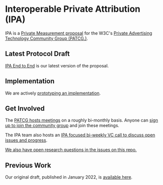 # Interoperable Private Attribution (IPA)

IPA is a [Private Measurement proposal](https://github.com/patcg/private-measurement) for the W3C's [Private Advertising Technology Community Group (PATCG.)](https://github.com/patcg/).

## Latest Protocol Draft
[IPA End to End](IPA-End-to-End.md) is our latest version of the proposal.



## Implementation
We are actively [prototyping an implementation](https://github.com/private-attribution/).

## Get Involved

The [PATCG hosts meetings](https://github.com/patcg/meetings) on a roughly bi-monthly basis. Anyone can [sign up to join the community group](https://www.w3.org/community/patcg/) and join these meetings.

The IPA team also hosts an [IPA focused bi-weekly VC call to discuss open issues and progress](https://github.com/patcg-individual-drafts/ipa/issues/47).

[We also have open research questions in the issues on this repo.](https://github.com/patcg-individual-drafts/ipa/labels/research%20questions)


## Previous Work
Our original draft, published in January 2022, is [available here](https://docs.google.com/document/d/1KpdSKD8-Rn0bWPTu4UtK54ks0yv2j22pA5SrAD9av4s/edit).
